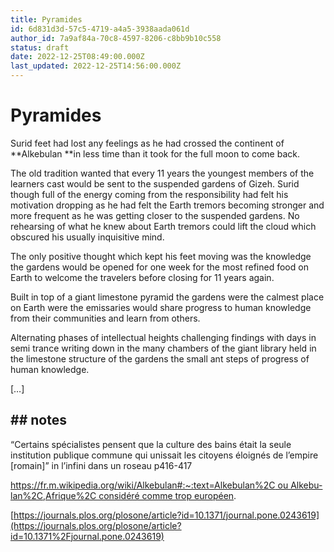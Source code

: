 ```yaml
---
title: Pyramides 
id: 6d831d3d-57c5-4719-a4a5-3938aada061d
author_id: 7a9af84a-70c8-4597-8206-c8bb9b10c558
status: draft
date: 2022-12-25T08:49:00.000Z
last_updated: 2022-12-25T14:56:00.000Z
---
```


# Pyramides 


Surid feet had lost any feelings as he had crossed the continent of **Alkebulan **in less time than it took for the full moon to come back.

The old tradition wanted that every 11 years the youngest members of the learners cast would be sent to the suspended gardens of Gizeh. Surid though full of the energy coming from the responsibility had felt his motivation dropping as he had felt the Earth tremors becoming stronger and more frequent as he was getting closer to the suspended gardens.  No rehearsing of what he knew about Earth tremors could lift the cloud which obscured his usually inquisitive mind.



The only positive thought which kept his feet moving was the knowledge the gardens would be opened for one week for the most refined food on Earth to welcome the travelers before closing for 11 years again.



Built in top of a giant limestone pyramid the gardens were the calmest place on Earth were the emissaries would share progress to human knowledge from their communities and learn from others.



Alternating phases of intellectual heights challenging findings with  days in semi trance writing down in the many chambers of the giant library held in the limestone structure of the gardens the small ant steps of progress of human knowledge.



[…]

## ## notes


“Certains spécialistes pensent que la culture des bains était la seule institution publique commune qui unissait les citoyens éloignés de l’empire [romain]” in l’infini dans un roseau p416-417





[https://fr.m.wikipedia.org/wiki/Alkebulan#:~:text=Alkebulan%2C ou Alkebu-lan%2C,Afrique%2C considéré comme trop européen](https://fr.m.wikipedia.org/wiki/Alkebulan#:~:text=Alkebulan%2C%20ou%20Alkebu%2Dlan%2C,Afrique%2C%20consid%C3%A9r%C3%A9%20comme%20trop%20europ%C3%A9en).



[https://journals.plos.org/plosone/article?id=10.1371/journal.pone.0243619](https://journals.plos.org/plosone/article?id=10.1371%2Fjournal.pone.0243619)
